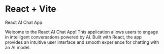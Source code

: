 # React + Vite
React AI Chat App

Welcome to the React AI Chat App! This application allows users to engage in intelligent conversations powered by AI. Built with React, the app provides an intuitive user interface and smooth experience for chatting with an AI model.
 
